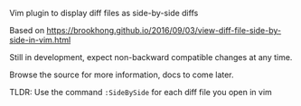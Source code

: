 Vim plugin to display diff files as side-by-side diffs

Based on <https://brookhong.github.io/2016/09/03/view-diff-file-side-by-side-in-vim.html>

Still in development, expect non-backward compatible changes at any time.

Browse the source for more information, docs to come later.

TLDR: Use the command `:SideBySide` for each diff file you open in vim
